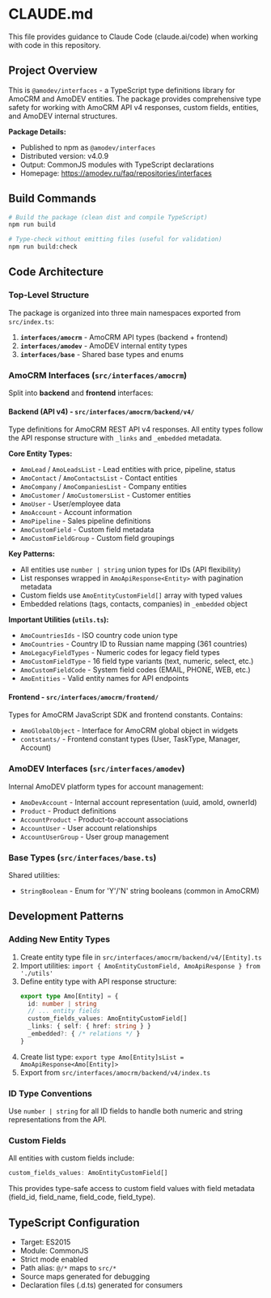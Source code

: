 # CLAUDE.md

This file provides guidance to Claude Code (claude.ai/code) when working with code in this repository.

## Project Overview

This is `@amodev/interfaces` - a TypeScript type definitions library for AmoCRM and AmoDEV entities. The package provides comprehensive type safety for working with AmoCRM API v4 responses, custom fields, entities, and AmoDEV internal structures.

**Package Details:**
- Published to npm as `@amodev/interfaces`
- Distributed version: v4.0.9
- Output: CommonJS modules with TypeScript declarations
- Homepage: https://amodev.ru/faq/repositories/interfaces

## Build Commands

```bash
# Build the package (clean dist and compile TypeScript)
npm run build

# Type-check without emitting files (useful for validation)
npm run build:check
```

## Code Architecture

### Top-Level Structure

The package is organized into three main namespaces exported from `src/index.ts`:

1. **`interfaces/amocrm`** - AmoCRM API types (backend + frontend)
2. **`interfaces/amodev`** - AmoDEV internal entity types
3. **`interfaces/base`** - Shared base types and enums

### AmoCRM Interfaces (`src/interfaces/amocrm`)

Split into **backend** and **frontend** interfaces:

#### Backend (API v4) - `src/interfaces/amocrm/backend/v4/`

Type definitions for AmoCRM REST API v4 responses. All entity types follow the API response structure with `_links` and `_embedded` metadata.

**Core Entity Types:**
- `AmoLead` / `AmoLeadsList` - Lead entities with price, pipeline, status
- `AmoContact` / `AmoContactsList` - Contact entities
- `AmoCompany` / `AmoCompaniesList` - Company entities
- `AmoCustomer` / `AmoCustomersList` - Customer entities
- `AmoUser` - User/employee data
- `AmoAccount` - Account information
- `AmoPipeline` - Sales pipeline definitions
- `AmoCustomField` - Custom field metadata
- `AmoCustomFieldGroup` - Custom field groupings

**Key Patterns:**
- All entities use `number | string` union types for IDs (API flexibility)
- List responses wrapped in `AmoApiResponse<Entity>` with pagination metadata
- Custom fields use `AmoEntityCustomField[]` array with typed values
- Embedded relations (tags, contacts, companies) in `_embedded` object

**Important Utilities (`utils.ts`):**
- `AmoCountriesIds` - ISO country code union type
- `AmoCountries` - Country ID to Russian name mapping (361 countries)
- `AmoLegacyFieldTypes` - Numeric codes for legacy field types
- `AmoCustomFieldType` - 16 field type variants (text, numeric, select, etc.)
- `AmoCustomFieldCode` - System field codes (EMAIL, PHONE, WEB, etc.)
- `AmoEntities` - Valid entity names for API endpoints

#### Frontend - `src/interfaces/amocrm/frontend/`

Types for AmoCRM JavaScript SDK and frontend constants. Contains:
- `AmoGlobalObject` - Interface for AmoCRM global object in widgets
- `contstants/` - Frontend constant types (User, TaskType, Manager, Account)

### AmoDEV Interfaces (`src/interfaces/amodev`)

Internal AmoDEV platform types for account management:
- `AmoDevAccount` - Internal account representation (uuid, amoId, ownerId)
- `Product` - Product definitions
- `AccountProduct` - Product-to-account associations
- `AccountUser` - User account relationships
- `AccountUserGroup` - User group management

### Base Types (`src/interfaces/base.ts`)

Shared utilities:
- `StringBoolean` - Enum for 'Y'/'N' string booleans (common in AmoCRM)

## Development Patterns

### Adding New Entity Types

1. Create entity type file in `src/interfaces/amocrm/backend/v4/[Entity].ts`
2. Import utilities: `import { AmoEntityCustomField, AmoApiResponse } from './utils'`
3. Define entity type with API response structure:
   ```typescript
   export type Amo[Entity] = {
     id: number | string
     // ... entity fields
     custom_fields_values: AmoEntityCustomField[]
     _links: { self: { href: string } }
     _embedded?: { /* relations */ }
   }
   ```
4. Create list type: `export type Amo[Entity]sList = AmoApiResponse<Amo[Entity]>`
5. Export from `src/interfaces/amocrm/backend/v4/index.ts`

### ID Type Conventions

Use `number | string` for all ID fields to handle both numeric and string representations from the API.

### Custom Fields

All entities with custom fields include:
```typescript
custom_fields_values: AmoEntityCustomField[]
```

This provides type-safe access to custom field values with field metadata (field_id, field_name, field_code, field_type).

## TypeScript Configuration

- Target: ES2015
- Module: CommonJS
- Strict mode enabled
- Path alias: `@/*` maps to `src/*`
- Source maps generated for debugging
- Declaration files (.d.ts) generated for consumers
